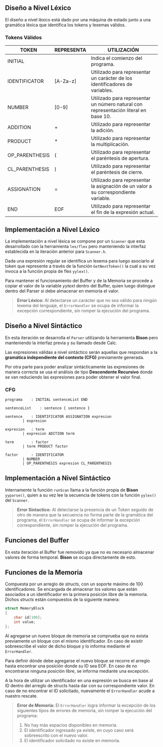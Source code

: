 
## Diseño a Nivel Léxico

El diseño a nivel léxico está dado por una máquina de estado junto a una gramática léxica que identifica los tokens y lexemas válidos.

### Tokens Válidos

| TOKEN          | REPRESENTA | UTILIZACIÓN                                                                         |
| -------------- | ---------- | ----------------------------------------------------------------------------------- |
| INITIAL        |            | Indica el comienzo del programa.                                                    |
| IDENTIFICATOR  | [A-Za-z]   | Utilizado para representar un carácter de los identificadores de variables.         |
| NUMBER         | [0-9]      | Utilizado para representar un número natural con representación literal en base 10. |
| ADDITION       | +          | Utilizado para representar la adición.                                              |
| PRODUCT        | *          | Utilizado para representar la multiplicación.                                       |
| OP_PARENTHESIS | (          | Utilizado para representar el paréntesis de apertura.                               |
| CL_PARENTHESIS | )          | Utilizado para representar el paréntesis de cierre.                                 |
| ASSIGNATION    | =          | Utilizado para representar la asignación de un valor a su correspondiente variable. |
| END            | EOF        | Utilizado para representar el fin de la expresión actual.                           |

  

## Implementación a Nivel Léxico
  
La implementación a nivel léxica se compone por un `Scanner` que esta desarrollado con la herramienta `lex/flex` pero manteniendo la interfaz establecida en la iteración anterior para `Scanner.h`.

Dada una expresión regular se identifica un lexema para luego asociarlo al token que represente a través de la función `GetNextToken()` la cual a su vez invoca a la función propia de flex `yylex()`.

Para mantener el funcionamiento del Buffer y de la Memoria se procede a copiar el valor de la variable *yytext* dentro del Buffer, quien luego distingue dentro del Parser si debe almacenar en memoria el valor.

>  **Error Léxico:** Al detectarse un carácter que no sea válido para ningún
> lexema del lenguaje, el `ErrorHandler` se ocupa de informar la
> excepción correspondiente, sin romper la ejecución del programa.

  

  

## Diseño a Nivel Sintáctico

En esta iteración se desarrolla el `Parser` utilizando la herramienta **Bison** pero manteniendo la interfaz previa y su llamado desde Calc. 

Las expresiones válidas a nivel sintáctico serán aquellas que respondan a la **gramática independiente del contexto (CFG)** previamente generada.

Por otra parte para poder analizar sintácticamente las expresiones de manera correcta se usa el análisis de tipo **Descendente Recursivo** donde se van reduciendo las expresiones para poder obtener el valor final.

  

### CFG

    programa 	: INITIAL sentenceList END
    
    sentenceList	: sentence { sentence }
    
    sentence	: IDENTIFICATOR ASSIGNATION expresion
    		| expresion
				    
    expresion	: term
    		| expresion ADITION term
				    
    term		: factor
    		| term PRODUCT factor

	factor		: IDENTIFICATOR
			| NUMBER
			| OP_PARENTHESIS expresion CL_PARENTHESIS

## Implementación a Nivel Sintáctico

Internamente la función `runScan` llama a la función propia de **Bison** `yyparse()`, quien a su vez lee la secuencia de tokens con la función `yylex()` del `Scanner`.  

>  **Error Sintactico:** Al detectarse la presencia de un Token seguido
> de otro de manera que la secuencia no forma parte de la gramática del
> programa, el `ErrorHandler` se ocupa de informar la excepción
> correspondiente, sin romper la ejecución del programa.

  

## Funciones del Buffer

En esta iteración el Buffer fue removido ya que no es necesario almacenar valores de forma temporal. **Bison** se ocupa directamente de esto.

## Funciones de la Memoria

Compuesta por un arreglo de *structs*, con un soporte máximo de 100 identificadores. Se encargada de almacenar los valores que están asociados a un identificador en la primera posición libre de la memoria. Dichos *structs* están compuestos de la siguiente manera:

```C
struct MemoryBlock
{
	char id[100];
	int value;
};
```

Al agregarse un nuevo bloque de memoria se comprueba que no exista previamente un bloque con el mismo identificador. En caso de existir sobreescribe el valor de dicho bloque y lo informa mediante el `ErrorHandler`.

  

Para definir dónde debe agregarse el nuevo bloque se recorre el arreglo hasta encontrar una posición donde su ID sea EOF. En caso de no encontrarse ninguna posición libre, se informa mediante una excepción.

  

A la hora de utilizar un identificador en una expresión se busca en base al ID dentro del arreglo de structs hasta dar con su correspondiente valor. En caso de no encontrar el ID solicitado, nuevamente el `ErrorHandler` acude a nuestro rescate.

  

>  **Error de Memoria:** El `ErrorHandler` logra informar la excepción
> de los siguientes tipos de errores de memoria, sin romper la ejecución del programa:
>  1. No hay más espacios disponibles en memoria.
>  2. El identificador ingresado ya existe, en cuyo caso será sobreescrito con el nuevo valor.
>  3. El identificador solicitado no existe en memoria.
